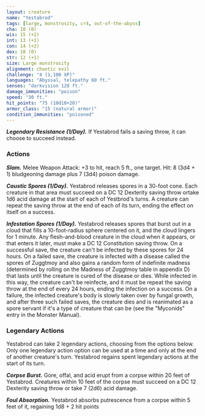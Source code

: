 ```yaml
---
layout: creature
name: "Yestabrod"
tags: [large, monstrosity, cr4, out-of-the-abyss]
cha: 10 (0)
wis: 15 (+2)
int: 13 (+1)
con: 14 (+2)
dex: 10 (0)
str: 12 (+1)
size: Large monstrosity
alignment: chaotic evil
challenge: "4 (1,100 XP)"
languages: "Abyssal, telepathy 60 ft."
senses: "darkvision 120 ft."
damage_immunities: "poison"
speed: "30 ft."
hit_points: "75 (10d10+20)"
armor_class: "15 (natural armor)"
condition_immunities: "poisoned"
---
```


***Legendary Resistance (1/Day).*** If Yestabrod fails a saving throw, it can choose to succeed instead.

### Actions

***Slam.*** Melee Weapon Attack: +3 to hit, reach 5 ft., one target. Hit: 8 (3d4 + 1) bludgeoning damage plus 7 (3d4) poison damage.

***Caustic Spores (1/Day).*** Yestabrod releases spores in a 30-foot cone. Each creature in that area must succeed on a DC 12 Dexterity saving throw ortake 1d6 acid damage at the start of each of Yestbrod's turns. A creature can repeat the saving throw at the end of each of its turn, ending the effect on itself on a success.

***Infestation Spores (1/Day).*** Yestabrod releases spores that burst out in a cloud that fills a 10-foot-radius sphere centered on it, and the cloud lingers for 1 minute. Any flesh-and-blood creature in the cloud when it appears, or that enters it later, must make a DC 12 Constitution saving throw. On a successful save, the creature can't be infected by these spores for 24 hours. On a failed save, the creature is infected with a disease called the spores of Zuggtmoy and also gains a random form of indefinite madness (determined by rolling on the Madness of Zuggtmoy table in appendix D) that lasts until the creature is cured of the disease or dies. While infected in this way, the creature can't be reinfecte, and it must be repeat the saving throw at the end of every 24 hours, ending the infection on a success. On a failure, the infected creature's body is slowly taken over by fungal growth, and after three such failed saves, the creature dies and is reanimated as a spore servant if it's a type of creature that can be (see the "Myconids" entry in the Monster Manual).

### Legendary Actions

Yestabrod can take 2 legendary actions, choosing from the options below. Only one legendary action option can be used at a time and only at the end of another creature's turn. Yestabrod regains spent legendary actions at the start of its turn.

***Corpse Burst.*** Gore, offal, and acid erupt from a corpse within 20 feet of Yestabrod. Creatures within 10 feet of the corpse must succeed on a DC 12 Dexterity saving throw or take 7 (2d6) acid damage.

***Foul Absorption.*** Yestabrod absorbs putrescence from a corpse within 5 feet of it, regaining 1d8 + 2 hit points